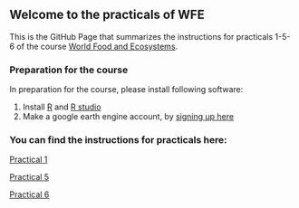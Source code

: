

## Welcome to the practicals of WFE

This is the GitHub Page that summarizes the instructions for practicals 1-5-6 of the course  [World Food and Ecosystems](https://canvas.uva.nl/courses/17225).


### Preparation for the course

In preparation for the course, please install following software: 

1. Install [R](http://cran.rstudio.com/) and [R studio](https://www.rstudio.com/products/rstudio/download/)
3. Make a google earth engine account, by [signing up here](https://signup.earthengine.google.com/#!/) 

### You can find the instructions for practicals here: 
[Practical 1](https://liesjacobs.github.io/worldfoodecosystems2022/practical1/intro.html)

[Practical 5](https://liesjacobs.github.io/worldfoodecosystems2022/practical2/intro.html)

[Practical 6](https://liesjacobs.github.io/worldfoodecosystems2022/practical3/intro.html)
